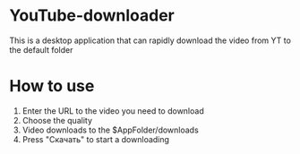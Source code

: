 # YouTube-downloader
This is a desktop application that can rapidly download the video from YT to the default folder

# How to use
1) Enter the URL to the video you need to download
2) Choose the quality
3) Video downloads to the $AppFolder/downloads
4) Press "Скачать" to start a downloading
